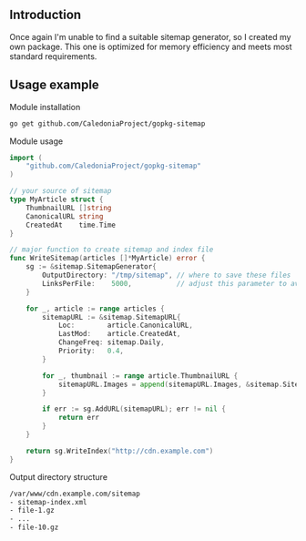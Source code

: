 ## Introduction

Once again I'm unable to find a suitable sitemap generator, so I created my own package. This one is optimized for memory efficiency and meets most standard requirements.

## Usage example

Module installation

```bash
go get github.com/CaledoniaProject/gopkg-sitemap
```

Module usage

```go
import (
    "github.com/CaledoniaProject/gopkg-sitemap"
)

// your source of sitemap
type MyArticle struct {
	ThumbnailURL []string
	CanonicalURL string
	CreatedAt    time.Time
}

// major function to create sitemap and index file
func WriteSitemap(articles []*MyArticle) error {
	sg := &sitemap.SitemapGenerator{
		OutputDirectory: "/tmp/sitemap", // where to save these files
		LinksPerFile:    5000,           // adjust this parameter to avoid search engine limits
	}

	for _, article := range articles {
		sitemapURL := &sitemap.SitemapURL{
			Loc:        article.CanonicalURL,
			LastMod:    article.CreatedAt,
			ChangeFreq: sitemap.Daily,
			Priority:   0.4,
		}

		for _, thumbnail := range article.ThumbnailURL {
			sitemapURL.Images = append(sitemapURL.Images, &sitemap.SitemapImage{Loc: thumbnail})
		}

		if err := sg.AddURL(sitemapURL); err != nil {
			return err
		}
	}

	return sg.WriteIndex("http://cdn.example.com")
}
```

Output directory structure

```bash
/var/www/cdn.example.com/sitemap
- sitemap-index.xml
- file-1.gz
- ...
- file-10.gz
```

